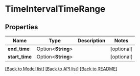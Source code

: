 # TimeIntervalTimeRange

## Properties

Name | Type | Description | Notes
------------ | ------------- | ------------- | -------------
**end_time** | Option<**String**> |  | [optional]
**start_time** | Option<**String**> |  | [optional]

[[Back to Model list]](../README.md#documentation-for-models) [[Back to API list]](../README.md#documentation-for-api-endpoints) [[Back to README]](../README.md)


